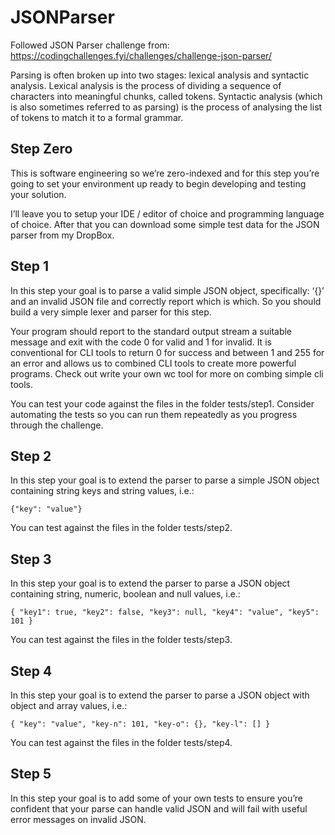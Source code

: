 # JSONParser
Followed JSON Parser challenge from: https://codingchallenges.fyi/challenges/challenge-json-parser/

Parsing is often broken up into two stages: lexical analysis and syntactic analysis. Lexical analysis is the process of dividing a sequence of characters into meaningful chunks, called tokens. Syntactic analysis (which is also sometimes referred to as parsing) is the process of analysing the list of tokens to match it to a formal grammar.

## Step Zero
This is software engineering so we’re zero-indexed and for this step you’re going to set your environment up ready to begin developing and testing your solution.

I’ll leave you to setup your IDE / editor of choice and programming language of choice. After that you can download some simple test data for the JSON parser from my DropBox.

## Step 1
In this step your goal is to parse a valid simple JSON object, specifically: ‘{}’ and an invalid JSON file and correctly report which is which. So you should build a very simple lexer and parser for this step.

Your program should report to the standard output stream a suitable message and exit with the code 0 for valid and 1 for invalid. It is conventional for CLI tools to return 0 for success and between 1 and 255 for an error and allows us to combined CLI tools to create more powerful programs. Check out write your own wc tool for more on combing simple cli tools.

You can test your code against the files in the folder tests/step1. Consider automating the tests so you can run them repeatedly as you progress through the challenge.

## Step 2
In this step your goal is to extend the parser to parse a simple JSON object containing string keys and string values, i.e.:

`{"key": "value"}`

You can test against the files in the folder tests/step2.

## Step 3
In this step your goal is to extend the parser to parse a JSON object containing string, numeric, boolean and null values, i.e.:

`
{
  "key1": true,
  "key2": false,
  "key3": null,
  "key4": "value",
  "key5": 101
}
`

You can test against the files in the folder tests/step3.

## Step 4
In this step your goal is to extend the parser to parse a JSON object with object and array values, i.e.:

`
{
  "key": "value",
  "key-n": 101,
  "key-o": {},
  "key-l": []
}
`

You can test against the files in the folder tests/step4.

## Step 5
In this step your goal is to add some of your own tests to ensure you’re confident that your parse can handle valid JSON and will fail with useful error messages on invalid JSON.
